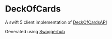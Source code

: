 # DeckOfCards

A swift 5 client implementation of [DeckOfCardsAPI](https://deckofcardsapi.com)

Generated using [Swaggerhub](https://app.swaggerhub.com/apis/Thumbworks/DeckOfCards/)